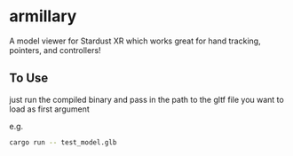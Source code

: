 # armillary
A model viewer for Stardust XR which works great for hand tracking, pointers, and controllers!

## To Use
just run the compiled binary and pass in the path to the gltf file you want to load as first argument

e.g.
```sh
cargo run -- test_model.glb
```

